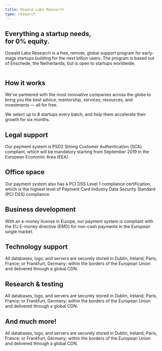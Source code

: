```yaml
---
title: Oswald Labs Research
type: research
---
```


<section class="hero big-image">
    <div class="container">
        <div class="row">
            <div class="col-md-6">
				<h1>Everything a startup needs,<br>for 0% equity.</h1>
				<p class="intro-para">Oswald Labs Research is a free, remote, global support program for early-stage startups building for the next billion users. The program is based out of Enschede, the Netherlands, but is open to startups worldwide.</p>
			</div>
            <div class="col-md-6 text-right">
                <img alt="" src="/images/illustrations/research.svg">
            </div>
        </div>
    </div>
</section>
<section>
    <div class="container">
        <div class="row">
            <div class="col-md-6 mb-5">
                <h2 class="subheading">How it works</h2>
                <p>We’ve partnered with the most innovative companies across the globe to bring you the best advice, mentorship, services, resources, and investments — all for free.</p>
                <p>We select up to 8 startups every batch, and help them accelerate their growth for six months.</p>
            </div>
        </div>
        <div class="row pt-5">
            <div class="col-md-4 mb-5">
                <i class="fas fa-lock fa-2x text-muted mb-4"></i>
                <h2 class="subheading-2">Legal support</h2>
                <p>Our payment system is PSD2 Strong Customer Authentication (SCA) compliant, which will be mandatory starting from September 2019 in the European Economic Area (EEA).</p>
            </div>
            <div class="col-md-4 mb-5">
                <i class="fas fa-shield-alt fa-2x text-muted mb-4"></i>
                <h2 class="subheading-2">Office space</h2>
                <p>Our payment system also has a PCI DSS Level 1 compliance certification, which is the highest level of Payment Card Industry Data Security Standard (PCI DSS) compliance.</p>
            </div>
            <div class="col-md-4 mb-5">
                <i class="fas fa-money-bill-wave fa-2x text-muted mb-4"></i>
                <h2 class="subheading-2">Business development</h2>
                <p>With an e-money license in Europe, our payment system is compliant with the EU E-money directive (EMD) for non-cash payments in the European single market.</p>
            </div>
            <div class="col-md-4 mb-5">
                <i class="fas fa-globe-africa fa-2x text-muted mb-4"></i>
                <h2 class="subheading-2">Technology support</h2>
                <p>All databases, logs, and servers are securely stored in Dublin, Ireland; Paris, France; or Frankfurt, Germany; within the borders of the European Union and delivered through a global CDN.</p>
            </div>
            <div class="col-md-4 mb-5">
                <i class="fas fa-globe-africa fa-2x text-muted mb-4"></i>
                <h2 class="subheading-2">Research &amp; testing</h2>
                <p>All databases, logs, and servers are securely stored in Dublin, Ireland; Paris, France; or Frankfurt, Germany; within the borders of the European Union and delivered through a global CDN.</p>
            </div>
            <div class="col-md-4 mb-5">
                <i class="fas fa-globe-africa fa-2x text-muted mb-4"></i>
                <h2 class="subheading-2">And much more!</h2>
                <p>All databases, logs, and servers are securely stored in Dublin, Ireland; Paris, France; or Frankfurt, Germany; within the borders of the European Union and delivered through a global CDN.</p>
            </div>
        </div>
    </div>
</section>